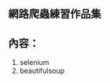 網路爬蟲練習作品集
----------------------------------------
內容：
----------------------------------------
1. selenium
2. beautifulsoup
